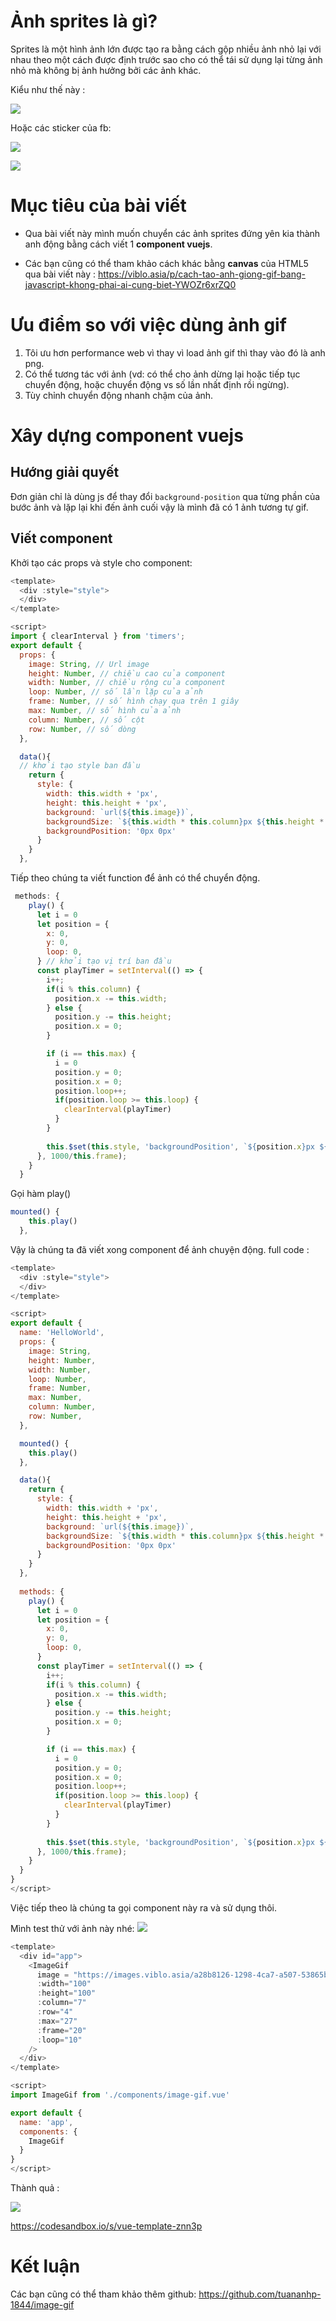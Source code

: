 # Ảnh sprites là gì?

Sprites là một hình ảnh lớn được tạo ra bằng cách gộp nhiều ảnh nhỏ lại với nhau theo một cách được định trước sao cho có thể tái sử dụng lại từng ảnh nhỏ mà không bị ảnh hưởng bởi các ảnh khác. 

Kiểu như thế này : 

![](https://images.viblo.asia/a28b8126-1298-4ca7-a507-53865b32238d.png)

Hoặc các sticker của fb:

![](https://scontent.fhan2-4.fna.fbcdn.net/v/t39.1997-6/p235x165/67539452_1159079340882542_8277748228300996608_n.png?_nc_cat=110&_nc_eui2=AeH2-OIUf83EPlhM5IGEZi74aLkSeDNWcKSrvRdsOkqEdn3BNjMAWULBFwWtEiXn2yNSrbycS4k812lEytZ8Cs1KgJWfxxNuQanFl3Rebv049Q&_nc_oc=AQnPO6loogCDtjBqtK6O4Jh5Fa_pXVGnqJ4JXcFkziKXFGDDnsEyRYuP15shcqg1TjQ&_nc_ht=scontent.fhan2-4.fna&oh=c43b6be170ac16f2e449bc149d1a2099&oe=5DFECA0E)

![](https://scontent.fhan2-4.fna.fbcdn.net/v/t39.1997-6/s851x315/67530709_1159072887549854_2673552395128012800_n.png?_nc_cat=110&_nc_eui2=AeEylH9tKEBvrL0-otkHUeAQkmsPgTx2No0kxgYubflSqwvBbxD5OJjEeAVxNM3gVQOySKyaQWiSruhLdbMcVjmHS3RRhVYTaDE8zCvzLWQ8gQ&_nc_oc=AQnrfyZgqePF4bC4Fq_DjZUjfPoFyKMRd0FwqvYrQEsMxtXcZBAA1BnnYF9OkZlceRM&_nc_ht=scontent.fhan2-4.fna&oh=53889069282914a6029d4927539cf96d&oe=5E104D7F)
# Mục tiêu của bài viết
* Qua bài viết này mình muốn chuyển các ảnh sprites đứng yên kia thành anh động bằng cách viết 1 **component vuejs**. 

*  Các bạn cũng có thể tham khảo cách khác bằng **canvas** của HTML5 qua bài viết này : https://viblo.asia/p/cach-tao-anh-giong-gif-bang-javascript-khong-phai-ai-cung-biet-YWOZr6xrZQ0

# Ưu điểm so với việc dùng ảnh gif
1. Tôi ưu hơn performance web vì thay vì load ảnh gif thì thay vào đó là anh png.
2.  Có thể tương tác với ảnh (vd: có thể cho ảnh dừng lại hoặc tiếp tục chuyển động, hoặc chuyển động vs số lần nhất định rồi ngừng).
3.  Tùy chỉnh chuyển động nhanh chậm của ảnh.
# Xây dựng component vuejs
## Hướng giải quyết
Đơn giản chỉ là dùng js để thay đổi `background-position` qua từng phần của bước ảnh và lặp lại khi đến ảnh cuối vậy là mình đã có 1 ảnh tương tự gif.

## Viết component
Khởi tạo các props và style cho component: 

```js
<template>
  <div :style="style">
  </div>
</template>

<script>
import { clearInterval } from 'timers';
export default {
  props: {
    image: String, // Url image
    height: Number, // chiều cao của component
    width: Number, // chiều rộng của component
    loop: Number, // số lần lặp của ảnh
    frame: Number, // số hình chạy qua trên 1 giây
    max: Number, // số hình của ảnh
    column: Number, // số cột
    row: Number, // số dòng
  },

  data(){
  // khởi tạo style ban đầu
    return {
      style: {
        width: this.width + 'px',
        height: this.height + 'px',
        background: `url(${this.image})`,
        backgroundSize: `${this.width * this.column}px ${this.height * this.row}px`,
        backgroundPosition: '0px 0px'
      }
    }
  },
```

Tiếp theo chúng ta viết function để ảnh có thể chuyển động.

```js
 methods: {
    play() {
      let i = 0
      let position = {
        x: 0,
        y: 0,
        loop: 0,
      } // khởi tạo vị trí ban đầu
      const playTimer = setInterval(() => {
        i++;
        if(i % this.column) {
          position.x -= this.width; 
        } else {
          position.y -= this.height; 
          position.x = 0;
        }

        if (i == this.max) {
          i = 0
          position.y = 0; 
          position.x = 0;
          position.loop++;
          if(position.loop >= this.loop) {
            clearInterval(playTimer)
          }
        }
        
        this.$set(this.style, 'backgroundPosition', `${position.x}px ${position.y}px`) // set lại style
      }, 1000/this.frame);
    }
  }
```

Gọi hàm play() 

```js
mounted() {
    this.play()
  },
```

Vậy là chúng ta đã viết xong component để ảnh chuyện động. full code :

```js
<template>
  <div :style="style">
  </div>
</template>

<script>
export default {
  name: 'HelloWorld',
  props: {
    image: String,
    height: Number,
    width: Number,
    loop: Number,
    frame: Number,
    max: Number,
    column: Number,
    row: Number,
  },

  mounted() {
    this.play()
  },

  data(){
    return {
      style: {
        width: this.width + 'px',
        height: this.height + 'px',
        background: `url(${this.image})`,
        backgroundSize: `${this.width * this.column}px ${this.height * this.row}px`,
        backgroundPosition: '0px 0px'
      }
    }
  },
  
  methods: {
    play() {
      let i = 0
      let position = {
        x: 0,
        y: 0,
        loop: 0,
      }
      const playTimer = setInterval(() => {
        i++;
        if(i % this.column) {
          position.x -= this.width; 
        } else {
          position.y -= this.height; 
          position.x = 0;
        }

        if (i == this.max) {
          i = 0
          position.y = 0; 
          position.x = 0;
          position.loop++;
          if(position.loop >= this.loop) {
            clearInterval(playTimer)
          }
        }
        
        this.$set(this.style, 'backgroundPosition', `${position.x}px ${position.y}px`)
      }, 1000/this.frame);
    }
  }
}
</script>

```

Việc tiếp theo là chúng ta gọi component này ra và sử dụng thôi.

Mình test thử với ảnh này nhé: 
![](https://images.viblo.asia/a28b8126-1298-4ca7-a507-53865b32238d.png)

```js
<template>
  <div id="app">
    <ImageGif
      image = "https://images.viblo.asia/a28b8126-1298-4ca7-a507-53865b32238d.png"
      :width="100"
      :height="100"
      :column="7"
      :row="4"
      :max="27"
      :frame="20"
      :loop="10"
    />
  </div>
</template>

<script>
import ImageGif from './components/image-gif.vue'

export default {
  name: 'app',
  components: {
    ImageGif
  }
}
</script>

```

Thành quả : 

![](https://images.viblo.asia/6161d4d6-de76-4b2d-8ecf-b5034b503b11.gif)

https://codesandbox.io/s/vue-template-znn3p
# Kết luận

Các bạn cũng có thể tham khảo thêm github: 
https://github.com/tuananhp-1844/image-gif
